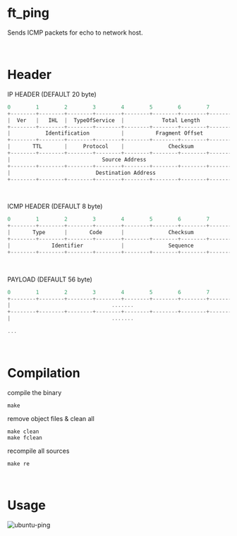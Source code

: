 # ft_ping

Sends ICMP packets for echo to network host.

<br/>

# Header

IP HEADER (DEFAULT 20 byte)
```ts
0        1        2        3        4        5        6        7        8
+--------+--------+--------+--------+--------+--------+--------+--------+
|  Ver   |   IHL  |  TypeOfService  |            Total Length           |
+--------+--------+--------+--------+--------+--------+--------+--------+
|           Identification          |          Fragment Offset          |
+--------+--------+--------+--------+--------+--------+--------+--------+
|       TTL       |     Protocol    |              Checksum             |
+--------+--------+--------+--------+--------+--------+--------+--------+
|                             Source Address                            |
+--------+--------+--------+--------+--------+--------+--------+--------+
|                           Destination Address                         |
+--------+--------+--------+--------+--------+--------+--------+--------+
```

<br/>

ICMP HEADER (DEFAULT 8 byte)
```ts
0        1        2        3        4        5        6        7        8
+--------+--------+--------+--------+--------+--------+--------+--------+
|       Type      |       Code      |              Checksum             |
+--------+--------+--------+--------+--------+--------+--------+--------+
|             Identifier            |              Sequence             |
+--------+--------+--------+--------+--------+--------+--------+--------+
```
<br/>

PAYLOAD (DEFAULT 56 byte)
```ts
0        1        2        3        4        5        6        7        8
+--------+--------+--------+--------+--------+--------+--------+--------+
|                                .......                                |
+--------+--------+--------+--------+--------+--------+--------+--------+
|                                .......                                |

...
```

<br/>

# Compilation

compile the binary
```
make
```

remove object files & clean all
```
make clean
make fclean
```

recompile all sources
```
make re
```

<br/>

# Usage

![ubuntu-ping](https://user-images.githubusercontent.com/12230655/178921601-f833dd7f-fbe7-4060-81ae-cfa5b47ce97a.png)
